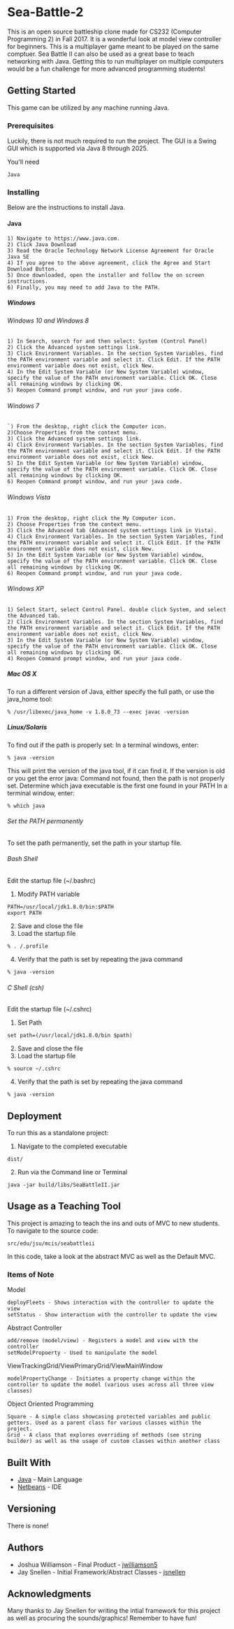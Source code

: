 # Sea-Battle-2
This is an open source battleship clone made for CS232 (Computer Programming 2) in Fall 2017. 
It is a wonderful look at model view controller for beginners.
This is a multiplayer game meant to be played on the same comptuer.
Sea Battle II can also be used as a great base to teach networking with Java. Getting this to run multiplayer on multiple computers would be a fun challenge for more advanced programming students!


## Getting Started
This game can be utilized by any machine running Java.

### Prerequisites
Luckily, there is not much required to run the project. The GUI is a Swing GUI which is supported via Java 8 through 2025.

You'll need
```
Java
```
### Installing
Below are the instructions to install Java.

#### Java
```
1) Navigate to https://www.java.com.
2) Click Java Download
3) Read the Oracle Technology Network License Agreement for Oracle Java SE
4) If you agree to the above agreement, click the Agree and Start Download Button.
5) Once downloaded, open the installer and follow the on screen instructions.
6) Finally, you may need to add Java to the PATH.
```
##### Windows
###### Windows 10 and Windows 8
```
1) In Search, search for and then select: System (Control Panel)
2) Click the Advanced system settings link.
3) Click Environment Variables. In the section System Variables, find the PATH environment variable and select it. Click Edit. If the PATH environment variable does not exist, click New.
4) In the Edit System Variable (or New System Variable) window, specify the value of the PATH environment variable. Click OK. Close all remaining windows by clicking OK.
5) Reopen Command prompt window, and run your java code.
```
###### Windows 7
```
`) From the desktop, right click the Computer icon.
2)Choose Properties from the context menu.
3) Click the Advanced system settings link.
4) Click Environment Variables. In the section System Variables, find the PATH environment variable and select it. Click Edit. If the PATH environment variable does not exist, click New.
5) In the Edit System Variable (or New System Variable) window, specify the value of the PATH environment variable. Click OK. Close all remaining windows by clicking OK.
6) Reopen Command prompt window, and run your java code.
```
###### Windows Vista
```
1) From the desktop, right click the My Computer icon.
2) Choose Properties from the context menu.
3) Click the Advanced tab (Advanced system settings link in Vista).
4) Click Environment Variables. In the section System Variables, find the PATH environment variable and select it. Click Edit. If the PATH environment variable does not exist, click New.
5) In the Edit System Variable (or New System Variable) window, specify the value of the PATH environment variable. Click OK. Close all remaining windows by clicking OK.
6) Reopen Command prompt window, and run your java code.
```
###### Windows XP
```
1) Select Start, select Control Panel. double click System, and select the Advanced tab.
2) Click Environment Variables. In the section System Variables, find the PATH environment variable and select it. Click Edit. If the PATH environment variable does not exist, click New.
3) In the Edit System Variable (or New System Variable) window, specify the value of the PATH environment variable. Click OK. Close all remaining windows by clicking OK.
4) Reopen Command prompt window, and run your java code.
```
##### Mac OS X
To run a different version of Java, either specify the full path, or use the java_home tool:
```
% /usr/libexec/java_home -v 1.8.0_73 --exec javac -version
```

##### Linux/Solaris
To find out if the path is properly set:
In a terminal windows, enter:
```
% java -version
```
This will print the version of the java tool, if it can find it. If the version is old or you get the error java: Command not found, then the path is not properly set.
Determine which java executable is the first one found in your PATH
In a terminal window, enter:
```
% which java
```

###### Set the PATH permanently
To set the path permanently, set the path in your startup file.

###### Bash Shell
Edit the startup file (~/.bashrc)

1) Modify PATH variable
```
PATH=/usr/local/jdk1.8.0/bin:$PATH
export PATH
```
2) Save and close the file
3) Load the startup file
```
% . /.profile
```
4) Verify that the path is set by repeating the java command
```
% java -version
```

###### C Shell (csh)
Edit the startup file (~/.cshrc)

1) Set Path
```
set path=(/usr/local/jdk1.8.0/bin $path)
```
2) Save and close the file
3) Load the startup file
```
% source ~/.cshrc
```
4) Verify that the path is set by repeating the java command
```
% java -version
```

## Deployment
To run this as a standalone project:
1) Navigate to the completed executable
```
dist/
```
2) Run via the Command line or Terminal
```
java -jar build/libs/SeaBattleII.jar
```
## Usage as a Teaching Tool
This project is amazing to teach the ins and outs of MVC to new students.
To navigate to the source code:
```
src/edu/jsu/mcis/seabattleii
```
In this code, take a look at the abstract MVC as well as the Default MVC.

### Items of Note
Model
```
deployFleets - Shows interaction with the controller to update the view
setStatus - Show interaction with the controller to update the view
```
Abstract Controller
```
add/remove (model/view) - Registers a model and view with the controller
setModelPropoerty - Used to manipulate the model
```
ViewTrackingGrid/ViewPrimaryGrid/ViewMainWindow
```
modelPropertyChange - Initiates a property change within the controller to update the model (various uses across all three view classes)
```
Object Oriented Programming
```
Square - A simple class showcasing protected variables and public getters. Used as a parent class for various classes within the project.
Grid - A class that explores overriding of methods (see string builder) as well as the usage of custom classes within another class
```
## Built With
* [Java](https://www.java.com) - Main Language
* [Netbeans](https://netbeans.org/) - IDE

## Versioning
There is none!

## Authors
* Joshua Williamson - Final Product - [jwilliamson5](https://github.com/j-williamson5)
* Jay Snellen - Initial Framework/Abstract Classes - [jsnellen](https://github.com/jsnellen)

## Acknowledgments
Many thanks to Jay Snellen for writing the intial framework for this project as well as procuring the sounds/graphics!
Remember to have fun!
